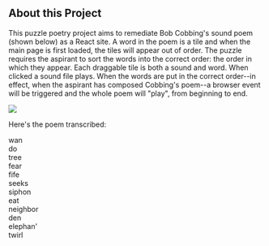 ## About this Project

This puzzle poetry project aims to remediate Bob Cobbing's sound poem (shown below) as a React site. A word in the poem is a tile and when the main page is first loaded, the tiles will appear out of order. The puzzle requires the aspirant to sort the words into the correct order: the order in which they appear. Each draggable tile is both a sound and word. When clicked a sound file plays. When the words are put in the correct order--in effect, when the aspirant has composed Cobbing's poem--a browser event will be triggered and the whole poem will "play", from beginning to end. 

![](https://64.media.tumblr.com/2f8fc825a1b4f6c9b7d387fd9c102ba4/766fcbba7b71212d-2b/s500x750/51d32bedbafe9d1a4e3cfca3488031f992ba7e56.jpg)

Here's the poem transcribed:

wan  
do  
tree  
fear  
fife  
seeks  
siphon  
eat  
neighbor  
den  
elephan'  
twirl
